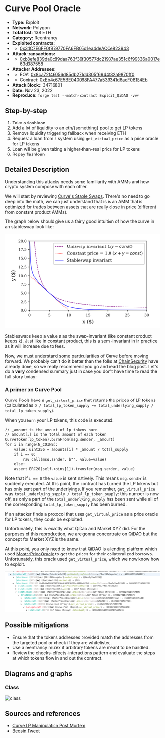 # Curve Pool Oracle
- **Type:** Exploit
- **Network:** Polygon
- **Total lost**: 138 ETH
- **Category:** Reentrancy
- **Exploited contracts:**
- - [0x3dC7E6FF0fB79770FA6FB05d1ea4deACCe823943](https://polygonscan.com/address/0x3dC7E6FF0fB79770FA6FB05d1ea4deACCe823943)
- **Attack transactions:**
- - [0xb8efe839da0c89daa763f39f30577dc21937ae351c6f99336a0017e63d387558](https://polygonscan.com/tx/0xb8efe839da0c89daa763f39f30577dc21937ae351c6f99336a0017e63d387558)
- **Attacker Addresses**:
- - EOA: [0x8ca72f46056d85db271dd305f6944f32a9870ff0](https://etherscan.io/address/0x8ca72f46056d85db271dd305f6944f32a9870ff0)
- - Contract: [0xEb4c67E5BE040068FA477a539341d6aeF081E4Eb](https://polygonscan.com/address/0xEb4c67E5BE040068FA477a539341d6aeF081E4Eb)
- **Attack Block:**:  34716801
- **Date:** Nov 23, 2022
- **Reproduce:** `forge test --match-contract Exploit_QiDAO -vvv`

## Step-by-step 
1. Take a flashloan 
2. Add a lot of liquidity to an eth/{something} pool to get LP tokens
3. Remove liquidity triggering fallback when receiving ETH
4. Request a loan from a system using `get_virtual_price` as a price oracle for LP tokens
5. Loan will be given taking a higher-than-real price for LP tokens
6. Repay flashloan

## Detailed Description

Understanding this attacks needs some familiarity with AMMs and how crypto system compose with each other. 

We will start by reviewing [Curve's Stable Swaps](https://curve.fi/files/stableswap-paper.pdf). There's no need to go deep into the math, we can just understand that is is an AMM that is optimized for trades between assets that are really close in price (different from constant product AMMs).

The graph below should give us a fairly good intuition of how the curve in an stableswap look like:

![stableswap curve](stableswap.png)

Stableswaps keep a value `D` as the swap-invariant (like constant product keeps `k`). Just like in constant product, this is a semi-invariant in in practice as it will increase due to fees.

Now, we must understand some particularities of Curve before moving forward. We probably can't do it better than the folks at [ChainSecurity](https://chainsecurity.com/heartbreaks-curve-lp-oracles/) have already done, so we really recommend you  go and read the blog post. Let's do a **very** condensed summary just in case you don't have time to read the full story today:

### A primer on Curve Pool
Curve Pools have a `get_virtual_price` that returns the prices of LP tokens (calculated as `D / total_lp_token_supply ~= total_underlying_supply / total_lp_token_supply`). 

When you `burn` your LP tokens, this code is executed:

``` solidity
// _amount is the amount of lp tokens burn
// amount[i] is the total amount of each token
CurveToken(lp_token).burnFrom(msg.sender, _amount)
for i in range(N_COINS):
    value: uint256 = amounts[i] * _amount / total_supply
    if i == 0:
        raw_call(msg.sender, b"", value=value)
    else:
    assert ERC20(self.coins[1]).transfer(msg.sender, value)
```

Note that if `i == 0` the `value` is sent natively. This means `msg.sender` is suddenly executed. At this point, the contract has burned the LP tokens but has only sent part of the underlyings. If you remember, `get_virtual_price` was `total_underlying_supply / total_lp_token_supply`: this number is now off, as only a part of the `total_underlying_supply` has been sent while all of the corresponding `total_lp_token_supply` has been burned.

If an attacker finds a protocol that uses `get_virtual_price` as a price oracle for LP tokens, they could be exploited.

Unfortunately, this is exactly what QiDao and Market XYZ did. For the purposes of this reproduction, we are gonna concentrate on QiDAO but the concept for Market XYZ is the same.

At this point, you only need to know that QiDAO is a lending platform which used [MasterPriceOracle](https://polygonscan.com/address/0x71585E806402473Ff25eda3e2C3C17168767858a) to get the prices for their collateralized borrows. Unfortunately, this oracle used `get_virtual_price`, which we now know how to exploit.

![trace](call_trace.png)

## Possible mitigations
- Ensure that the tokens addresses provided match the addresses from the targeted pool or check if they are whitelisted.
- Use a reentrancy mutex if arbitrary tokens are meant to be handled.
- Review the checks-effects-interactions pattern and evaluate the steps at which tokens flow in and out the contract.

## Diagrams and graphs

### Class

![class](paraluni.png)

## Sources and references
- [Curve LP Manipulation Post Mortem](https://chainsecurity.com/curve-lp-oracle-manipulation-post-mortem/)
- [Beosin Tweet](https://twitter.com/BeosinAlert/status/1584551399941365763)
